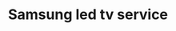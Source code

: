 ---
title: "Samsung led tv service"
url: /thiruvananthapuram/samsung-led-tv-service/
shop: Allgemein
---